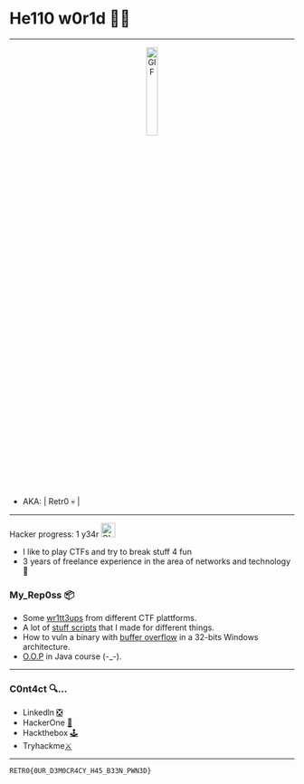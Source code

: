 # He110 w0r1d 🐱‍💻

***
<div style="text-align:center">
    <img src="https://i.imgur.com/N0uWaog.png" alt="GIF" style="width: 20%; height: auto;">
</div>

- AKA: | Retr0 💀 |

***

Hacker progress: 1 y34r <img src="https://github.com/JoseVazquez101/JoseVazquez101/assets/111292579/4714c50a-cda3-401c-9d11-88740b48c03c" alt="GIF" width="25px">

- I like to play CTFs and try to break stuff 4 fun
- 3 years of freelance experience in the area of ​​networks and technology 🤖

<h3>My_Rep0ss 📦</h3>

- Some [wr1tt3ups](https://github.com/JoseVazquez101/Writteups) from different CTF plattforms.
- A lot of [stuff scripts](https://github.com/JoseVazquez101/My-scr1pt5) that I made for different things.
- How to vuln a binary with [buffer overflow](https://github.com/JoseVazquez101/Buffer-Overflow-from-32-bit-binary) in a 32-bits Windows architecture.
- [O.O.P](https://github.com/JoseVazquez101/P.O.O-Course_2024) in Java course (-_-).

***
<h3>C0nt4ct 🔍... </h3>

- Linkedln [❎](https://www.linkedin.com/in/jos%C3%A9-manuel-rodriguez-vazquez-88bb07268/)
- HackerOne [🎯](https://hackerone.com/retr0__1000101?type=user)
- Hackthebox [🕹️](https://app.hackthebox.com/users/1166459)
- Tryhackme[⚔️](https://tryhackme.com/p/Retr0101001)
***

`RETR0{0UR_D3M0CR4CY_H45_B33N_PWN3D}`

